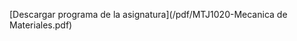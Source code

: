 <!-- 
.. title: Mecánica de materiales (Ing. Mecatrónica)
.. slug: mecanica-de-materiales
.. date: 2017-01-20 17:57:08 UTC-06:00
.. tags: 
.. category: 
.. link: 
.. description: 
.. type: text
-->

[Descargar programa de la asignatura](/pdf/MTJ1020-Mecanica de Materiales.pdf)



